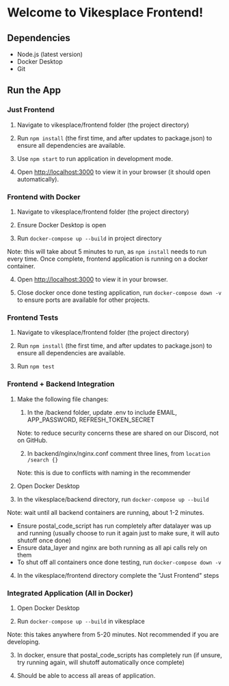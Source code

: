 # Welcome to Vikesplace Frontend!

## Dependencies
- Node.js (latest version)
- Docker Desktop
- Git

## Run the App

### Just Frontend

1. Navigate to vikesplace/frontend folder (the project directory)

2. Run `npm install` (the first time, and after updates to package.json) to ensure all dependencies are available.

3. Use `npm start` to run application in development mode.

4. Open [http://localhost:3000](http://localhost:3000) to view it in your browser (it should open automatically).


### Frontend with Docker

1. Navigate to vikesplace/frontend folder (the project directory)

2. Ensure Docker Desktop is open

3. Run `docker-compose up --build` in project directory

Note: this will take about 5 minutes to run, as `npm install` needs to run every time. Once complete, frontend application is running on a docker container. 

4. Open [http://localhost:3000](http://localhost:3000) to view it in your browser.

5. Close docker once done testing application, run `docker-compose down -v` to ensure ports are available for other projects.


### Frontend Tests

1. Navigate to vikesplace/frontend folder (the project directory)

2. Run `npm install` (the first time, and after updates to package.json) to ensure all dependencies are available.

3. Run `npm test`


### Frontend + Backend Integration

1. Make the following file changes:
   1. In the /backend folder, update .env to include EMAIL, APP_PASSWORD, REFRESH_TOKEN_SECRET
   
   Note: to reduce security concerns these are shared on our Discord, not on GitHub.

   2. In backend/nginx/nginx.conf comment three lines, from `location /search {}`

   Note: this is due to conflicts with naming in the recommender

2. Open Docker Desktop

3. In the vikesplace/backend directory, run `docker-compose up --build`

Note: wait until all backend containers are running, about 1-2 minutes.
- Ensure postal_code_script has run completely after datalayer was up and running (usually choose to run it again just to make sure, it will auto shutoff once done)
- Ensure data_layer and nginx are both running as all api calls rely on them
- To shut off all containers once done testing, run `docker-compose down -v`

4. In the vikesplace/frontend directory complete the "Just Frontend" steps


### Integrated Application (All in Docker)

1. Open Docker Desktop

2. Run `docker-compose up --build` in vikesplace

Note: this takes anywhere from 5-20 minutes. Not recommended if you are developing.

3. In docker, ensure that postal_code_scripts has completely run (if unsure, try running again, will shutoff automatically once complete)

4. Should be able to access all areas of application.
